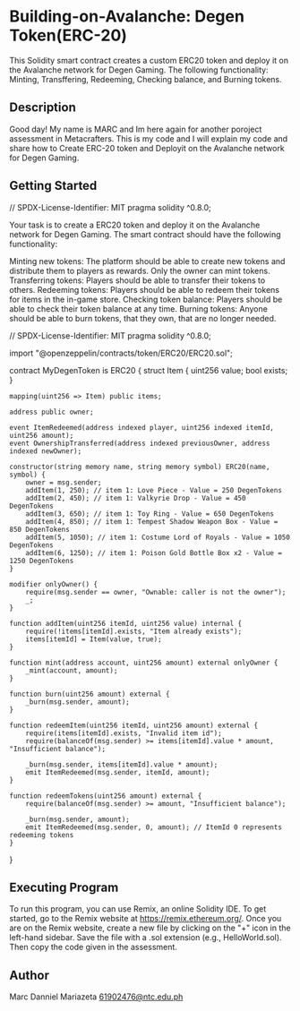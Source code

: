 # Building-on-Avalanche: Degen Token(ERC-20)
This Solidity smart contract creates a custom ERC20 token and deploy it on the Avalanche network for Degen
Gaming. The following functionality: Minting, Transffering, Redeeming, Checking balance, and Burning tokens. 

## Description
Good day! My name is MARC and Im here again for another poroject assessment in Metacrafters. This is my code and I will explain my code
and share how to Create ERC-20 token and Deployit on the Avalanche network for Degen Gaming.
## Getting Started
// SPDX-License-Identifier: MIT
pragma solidity ^0.8.0;

Your task is to create a ERC20 token and deploy it on the Avalanche network for Degen Gaming. The smart contract should have the following functionality:

Minting new tokens: The platform should be able to create new tokens and distribute them to players as rewards. Only the owner can mint tokens.
Transferring tokens: Players should be able to transfer their tokens to others.
Redeeming tokens: Players should be able to redeem their tokens for items in the in-game store.
Checking token balance: Players should be able to check their token balance at any time.
Burning tokens: Anyone should be able to burn tokens, that they own, that are no longer needed.

// SPDX-License-Identifier: MIT
pragma solidity ^0.8.0;

import "@openzeppelin/contracts/token/ERC20/ERC20.sol";

contract MyDegenToken is ERC20 {
    struct Item {
        uint256 value;
        bool exists;
    }

    mapping(uint256 => Item) public items;

    address public owner;

    event ItemRedeemed(address indexed player, uint256 indexed itemId, uint256 amount);
    event OwnershipTransferred(address indexed previousOwner, address indexed newOwner);

    constructor(string memory name, string memory symbol) ERC20(name, symbol) {
        owner = msg.sender;
        addItem(1, 250); // item 1: Love Piece - Value = 250 DegenTokens
        addItem(2, 450); // item 1: Valkyrie Drop - Value = 450 DegenTokens
        addItem(3, 650); // item 1: Toy Ring - Value = 650 DegenTokens
        addItem(4, 850); // item 1: Tempest Shadow Weapon Box - Value = 850 DegenTokens
        addItem(5, 1050); // item 1: Costume Lord of Royals - Value = 1050 DegenTokens
        addItem(6, 1250); // item 1: Poison Gold Bottle Box x2 - Value = 1250 DegenTokens
    }

    modifier onlyOwner() {
        require(msg.sender == owner, "Ownable: caller is not the owner");
        _;
    }

    function addItem(uint256 itemId, uint256 value) internal {
        require(!items[itemId].exists, "Item already exists");
        items[itemId] = Item(value, true);
    }

    function mint(address account, uint256 amount) external onlyOwner {
        _mint(account, amount);
    }

    function burn(uint256 amount) external {
        _burn(msg.sender, amount);
    }

    function redeemItem(uint256 itemId, uint256 amount) external {
        require(items[itemId].exists, "Invalid item id");
        require(balanceOf(msg.sender) >= items[itemId].value * amount, "Insufficient balance");

        _burn(msg.sender, items[itemId].value * amount);
        emit ItemRedeemed(msg.sender, itemId, amount);
    }

    function redeemTokens(uint256 amount) external {
        require(balanceOf(msg.sender) >= amount, "Insufficient balance");

        _burn(msg.sender, amount);
        emit ItemRedeemed(msg.sender, 0, amount); // ItemId 0 represents redeeming tokens
    }
}


   
        
## Executing Program
To run this program, you can use Remix, an online Solidity IDE. To get started, go to the Remix website at https://remix.ethereum.org/. 
Once you are on the Remix website, create a new file by clicking on the "+" icon in the left-hand sidebar. Save the file with a .sol extension 
(e.g., HelloWorld.sol). Then copy the code given in the assessment.

## Author
Marc Danniel Mariazeta 61902476@ntc.edu.ph
